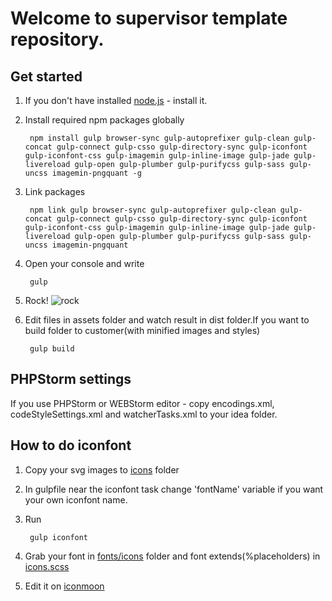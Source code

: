 # Welcome to supervisor template repository.

## Get started
1. If you don't have installed [node.js](https://nodejs.org/) - install it.
2. Install required npm packages globally

        npm install gulp browser-sync gulp-autoprefixer gulp-clean gulp-concat gulp-connect gulp-csso gulp-directory-sync gulp-iconfont gulp-iconfont-css gulp-imagemin gulp-inline-image gulp-jade gulp-livereload gulp-open gulp-plumber gulp-purifycss gulp-sass gulp-uncss imagemin-pngquant -g

3. Link packages

        npm link gulp browser-sync gulp-autoprefixer gulp-clean gulp-concat gulp-connect gulp-csso gulp-directory-sync gulp-iconfont gulp-iconfont-css gulp-imagemin gulp-inline-image gulp-jade gulp-livereload gulp-open gulp-plumber gulp-purifycss gulp-sass gulp-uncss imagemin-pngquant

4. Open your console and write

        gulp

5. Rock! ![rock](http://www.mrwallpaper.com/wallpapers/Rock-N-Roll.jpg)

6. Edit files in assets folder and watch result in dist folder.If you want to build folder to customer(with minified images and styles)

        gulp build


## PHPStorm settings

If you use PHPStorm or WEBStorm editor - copy encodings.xml, codeStyleSettings.xml and watcherTasks.xml to your idea folder.

## How to do iconfont

1. Copy your svg images to [icons](https://github.com/gatilin222/supervisor_template/tree/master/assets/i/icons) folder
2. In gulpfile near the iconfont task change 'fontName' variable if you want your own iconfont name.
3. Run

        gulp iconfont
4. Grab your font in [fonts/icons](https://github.com/gatilin222/supervisor_template/tree/master/assets/fonts/icons) folder and font extends(%placeholders) in [icons.scss](https://github.com/gatilin222/supervisor_template/blob/master/assets/sass/_icons.scss)
5. Edit it on [iconmoon](https://icomoon.io)